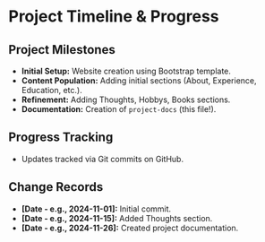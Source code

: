 # Project Timeline & Progress

## Project Milestones
- **Initial Setup:** Website creation using Bootstrap template.
- **Content Population:** Adding initial sections (About, Experience, Education, etc.).
- **Refinement:** Adding Thoughts, Hobbys, Books sections.
- **Documentation:** Creation of `project-docs` (this file!).

## Progress Tracking
- Updates tracked via Git commits on GitHub.

## Change Records
- **[Date - e.g., 2024-11-01]:** Initial commit.
- **[Date - e.g., 2024-11-15]:** Added Thoughts section.
- **[Date - e.g., 2024-11-26]:** Created project documentation. 